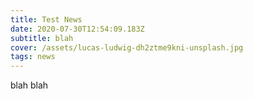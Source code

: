 ```yaml
---
title: Test News
date: 2020-07-30T12:54:09.183Z
subtitle: blah
cover: /assets/lucas-ludwig-dh2ztme9kni-unsplash.jpg
tags: news
---
```

blah blah